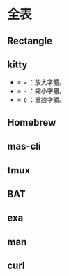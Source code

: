 # 全表

## Rectangle <Badge text="macOS" />

<Cover src="https://raw.githubusercontent.com/rxhanson/Rectangle/master/Rectangle/Assets.xcassets/AppIcon.appiconset/mac512pts2x.png" />

<!-- @include: ../desktop/rectangle/sheet.md -->

## kitty

* `⌘ =` ：放大字體。
* `⌘ -` ：縮小字體。
* `⌘ 0` ：重設字體。

## Homebrew <Badge text="macOS" />

<Cover src="https://raw.githubusercontent.com/Homebrew/brew.sh/master/assets/img/homebrew.svg" />

<!-- @include: ../terminal/homebrew/sheet.md -->

## mas-cli <Badge text="macOS" />

<Cover src="https://raw.githubusercontent.com/mas-cli/mas/main/mas-cli.png" />

<!-- @include: ../terminal/mas-cli/sheet.md -->

## tmux

<Cover src="https://raw.githubusercontent.com/tmux/tmux/master/logo/tmux-logo.svg" />

<!-- @include: ../terminal/tmux/sheet.md -->

## BAT

<Cover src="https://raw.githubusercontent.com/sharkdp/bat/master/doc/logo-header.svg" />

<!-- @include: ../terminal/bat/sheet.md -->

## exa

<!-- @include: ../terminal/exa/sheet.md -->

## man

<!-- @include: ../terminal/man/sheet.md -->

## curl

<!-- @include: ../terminal/curl/sheet.md -->
